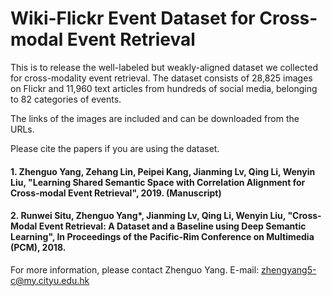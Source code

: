 # Wiki-Flickr Event Dataset for Cross-modal Event Retrieval
This is to release the well-labeled but weakly-aligned dataset we collected for cross-modality event retrieval. The dataset consists of 28,825 images on Flickr and 11,960 text articles from hundreds of social media, belonging to 82 categories of events.

The links of the images are included and can be downloaded from the URLs.

Please cite the papers if you are using the dataset.

#### 1. Zhenguo Yang, Zehang Lin, Peipei Kang, Jianming Lv, Qing Li, Wenyin Liu, "Learning Shared Semantic Space with Correlation Alignment for Cross-modal Event Retrieval", 2019. (Manuscript)

#### 2. Runwei Situ, Zhenguo Yang*, Jianming Lv, Qing Li, Wenyin Liu, "Cross-Modal Event Retrieval: A Dataset and a Baseline using Deep Semantic Learning", In Proceedings of the Pacific-Rim Conference on Multimedia (PCM), 2018. 

For more information, please contact Zhenguo Yang. E-mail: zhengyang5-c@my.cityu.edu.hk
